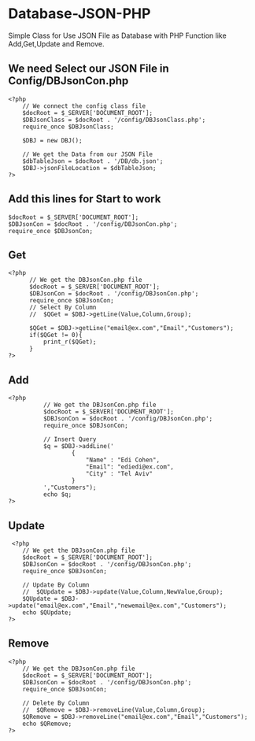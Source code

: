 # Database-JSON-PHP
  Simple Class for Use JSON File as Database with PHP Function like Add,Get,Update and Remove.
## We need Select our JSON File in Config/DBJsonCon.php
    <?php
        // We connect the config class file
        $docRoot = $_SERVER['DOCUMENT_ROOT'];
        $DBJsonClass = $docRoot . '/config/DBJsonClass.php';
        require_once $DBJsonClass;

        $DBJ = new DBJ();

        // We get the Data from our JSON File
        $dbTableJson = $docRoot . '/DB/db.json';
        $DBJ->jsonFileLocation = $dbTableJson;
    ?>
## Add this lines for Start to work

    $docRoot = $_SERVER['DOCUMENT_ROOT'];
    $DBJsonCon = $docRoot . '/config/DBJsonCon.php';
    require_once $DBJsonCon;
    
## Get
    <?php
          // We get the DBJsonCon.php file 
          $docRoot = $_SERVER['DOCUMENT_ROOT'];
          $DBJsonCon = $docRoot . '/config/DBJsonCon.php';
          require_once $DBJsonCon;
          // Select By Column
          //  $QGet = $DBJ->getLine(Value,Column,Group);

          $QGet = $DBJ->getLine("email@ex.com","Email","Customers");
          if($QGet != 0){
              print_r($QGet);
          } 
    ?>


## Add
    <?php
              // We get the DBJsonCon.php file 
              $docRoot = $_SERVER['DOCUMENT_ROOT'];
              $DBJsonCon = $docRoot . '/config/DBJsonCon.php';
              require_once $DBJsonCon;

              // Insert Query 
              $q = $DBJ->addLine('
                      {
                          "Name" : "Edi Cohen",
                          "Email": "ediedi@ex.com",
                          "City" : "Tel Aviv"
                      }
              ',"Customers");
              echo $q;
    ?>
    
 ## Update
     <?php
        // We get the DBJsonCon.php file 
        $docRoot = $_SERVER['DOCUMENT_ROOT'];
        $DBJsonCon = $docRoot . '/config/DBJsonCon.php';
        require_once $DBJsonCon;

        // Update By Column
        //  $QUpdate = $DBJ->update(Value,Column,NewValue,Group);
        $QUpdate = $DBJ->update("email@ex.com","Email","newemail@ex.com","Customers");
        echo $QUpdate; 
    ?>    
 ## Remove
    <?php
        // We get the DBJsonCon.php file 
        $docRoot = $_SERVER['DOCUMENT_ROOT'];
        $DBJsonCon = $docRoot . '/config/DBJsonCon.php';
        require_once $DBJsonCon;

        // Delete By Column
        //  $QRemove = $DBJ->removeLine(Value,Column,Group);
        $QRemove = $DBJ->removeLine("email@ex.com","Email","Customers");
        echo $QRemove;
    ?>
